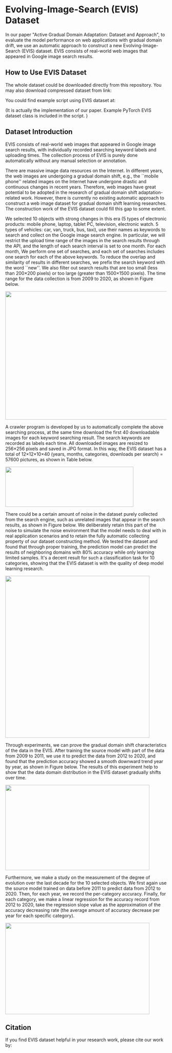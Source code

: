 # Evolving-Image-Search (EVIS) Dataset

In our paper "Active Gradual Domain Adaptation: Dataset and Approach", to evaluate the model performance on web applications with gradual domain drift, we use an automatic approach to construct a new Evolving-Image-Search (EVIS) dataset. EVIS consists of real-world web images that appeared in Google image search results.

## How to Use EVIS Dataset
The whole dataset could be downloaded directly from this repository. You may also download compressed dataset from link: 

You could find example script using EVIS dataset at: 

(It is actually the implementation of our paper. Example PyTorch EVIS dataset class is included in the script. )


## Dataset Introduction
EVIS consists of real-world web images that appeared in Google image search results, with individually recorded searching keyword labels and uploading times. The collection process of EVIS is purely done automatically without any manual selection or annotation. 

There are massive image data resources on the Internet. In different years, the web images are undergoing a gradual domain shift, e.g., the ``mobile phone'' related images on the Internet have undergone drastic and continuous changes in recent years. Therefore, web images have great potential to be adopted in the research of gradual domain shift adaptation-related work. However, there is currently no existing automatic approach to construct a web image dataset for gradual domain shift learning researches. The construction work of the EVIS dataset could fill this gap to some extent.

We selected 10 objects with strong changes in this era (5 types of electronic products: mobile phone, laptop, tablet PC, television, electronic watch. 5 types of vehicles: car, van, truck, bus, taxi), use their names as keywords to search and collect on the Google image search engine. In particular, we will restrict the upload time range of the images in the search results through the API, and the length of each search interval is set to one month. For each month, We perform one set of searches, and each set of searches includes one search for each of the above keywords. To reduce the overlap and similarity of results in different searches, we prefix the search keyword with the word ``new''. We also filter out search results that are too small (less than 200×200 pixels) or too large (greater than 1500×1500 pixels). The time range for the data collection is from 2009 to 2020, as shown in Figure below.

<img src="https://user-images.githubusercontent.com/46777301/137609662-5f369055-0849-474f-a950-9a3027de8682.png" width="600" height="400">

A crawler program is developed by us to automatically complete the above searching process, at the same time download the first 40 downloadable images for each keyword searching result. The search keywords are recorded as labels each time. All downloaded images are resized to 256×256 pixels and saved in JPG format. In this way, the EVIS dataset has a total of 12×12×10×40 (years, months, categories, downloads per search) = 57600 pictures, as shown in Table below.

<img src="https://user-images.githubusercontent.com/46777301/137609784-8769741c-4d74-4b8e-a509-62d568dc3a54.png" width="400" height="125">

There could be a certain amount of noise in the dataset purely collected from the search engine, such as unrelated images that appear in the search results, as shown in Figure below. We deliberately retain this part of the noise to simulate the noise environment that the model needs to deal with in real application scenarios and to retain the fully automatic collecting property of our dataset constructing method. We tested the dataset and found that through proper training, the prediction model can predict the results of neighboring domains with 80\% accuracy while only learning limited samples. It's a decent result for such a classification task for 10 categories, showing that the EVIS dataset is with the quality of deep model learning research. 

<img src="https://user-images.githubusercontent.com/46777301/137609810-c595d081-79ee-4284-8df2-c5feb7ab7190.png" width="450" height="505">

Through experiments, we can prove the gradual domain shift characteristics of the data in the EVIS. After training the source model with part of the data from 2009 to 2011, we use it to predict the data from 2012 to 2020, and found that the prediction accuracy showed a smooth downward trend year by year, as shown in Figure below. The results of this experiment help to show that the data domain distribution in the EVIS dataset gradually shifts over time. 

<img src="https://user-images.githubusercontent.com/46777301/137609884-84620990-af0f-40f8-a941-ee73cbf754f4.png" width="450" height="266">

Furthermore, we make a study on the measurement of the degree of evolution over the last decade for the 10 selected objects. We first again use the source model trained on data before 2011 to predict data from 2012 to 2020. Then, for each year, we record the per-category accuracy. Finally, for each category, we make a linear regression for the accuracy record from 2012 to 2020, take the regression slope value as the approximation of the accuracy decreasing rate (the average amount of accuracy decrease per year for each specific category).

<img src="https://user-images.githubusercontent.com/46777301/137609895-9e8ebb05-7817-4dcc-a896-cbd54538dca7.png" width="450" height="285">

## Citation
If you find EVIS dataset helpful in your research work, please cite our work by:
